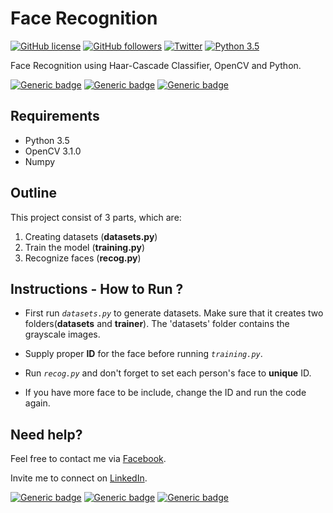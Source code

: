 # Face Recognition
[![GitHub license](https://img.shields.io/github/license/vinitshahdeo/FaceRecognition.svg?style=social)](https://github.com/vinitshahdeo/FaceRecognition/blob/master/LICENSE) [![GitHub followers](https://img.shields.io/github/followers/vinitshahdeo.svg?label=Follow&style=social)](https://github.com/vinitshahdeo/) 
[![Twitter](https://img.shields.io/twitter/url/https/github.com/vinitshahdeo/FaceRecognition.svg?style=social)](https://twitter.com/intent/tweet?text=Face%20Recognition%20Project%20by%20@Vinit_Shahdeo:&url=https%3A%2F%2Fgithub.com%2Fvinitshahdeo%2FFaceRecognition) [![Python 3.5](https://img.shields.io/badge/python-3.5-blue.svg?style=social)](https://www.python.org/downloads/release/python-350/)

Face Recognition using Haar-Cascade Classifier, OpenCV and Python.

[![Generic badge](https://img.shields.io/badge/Face-Recognition-blue.svg?style=for-the-badge)](https://github.com/vinitshahdeo/FaceRecognition) 
[![Generic badge](https://img.shields.io/badge/Open-CV-orange.svg?style=for-the-badge)](https://github.com/vinitshahdeo/) [![Generic badge](https://img.shields.io/badge/HaarCascade-Classifier-teal.svg?style=for-the-badge)](https://github.com/vinitshahdeo/)

## Requirements
- Python 3.5
- OpenCV 3.1.0
- Numpy


## Outline

This project consist of 3 parts, which are:

1. Creating datasets (**datasets.py**)
2. Train the model (**training.py**)
3. Recognize faces (**recog.py**)

## Instructions - How to Run ?

 - First run *`datasets.py`* to generate datasets. Make sure that it creates two folders(**datasets** and **trainer**). The 'datasets' folder contains the grayscale images.
 
 - Supply proper **ID** for the face before running *`training.py`*.
 
 - Run *`recog.py`* and don't forget to set each person's face to **unique** ID.
 
 - If you have more face to be include, change the ID and run the code again.
 
## Need help?

Feel free to contact me via [Facebook](https://www.facebook.com/vinit.shahdeo).

Invite me to connect on [LinkedIn](https://www.linkedin.com/in/vinitshahdeo/).

[![Generic badge](https://img.shields.io/badge/facebook-add-blue.svg)](https://www.facebook.com/vinit.shahdeo) [![Generic badge](https://img.shields.io/badge/quora-ask-red.svg)](https://www.quora.com/profile/Vinit-Shahdeo-1) [![Generic badge](https://img.shields.io/badge/instagram-follow-yellow.svg)](https://www.instagram.com/vinitshahdeo/)
